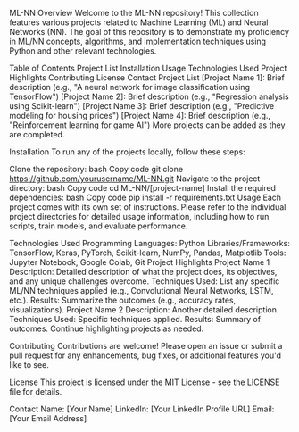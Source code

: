 ML-NN
Overview
Welcome to the ML-NN repository! This collection features various projects related to Machine Learning (ML) and Neural Networks (NN). The goal of this repository is to demonstrate my proficiency in ML/NN concepts, algorithms, and implementation techniques using Python and other relevant technologies.

Table of Contents
Project List
Installation
Usage
Technologies Used
Project Highlights
Contributing
License
Contact
Project List
[Project Name 1]: Brief description (e.g., "A neural network for image classification using TensorFlow")
[Project Name 2]: Brief description (e.g., "Regression analysis using Scikit-learn")
[Project Name 3]: Brief description (e.g., "Predictive modeling for housing prices")
[Project Name 4]: Brief description (e.g., "Reinforcement learning for game AI")
More projects can be added as they are completed.

Installation
To run any of the projects locally, follow these steps:

Clone the repository:
bash
Copy code
git clone https://github.com/yourusername/ML-NN.git
Navigate to the project directory:
bash
Copy code
cd ML-NN/[project-name]
Install the required dependencies:
bash
Copy code
pip install -r requirements.txt
Usage
Each project comes with its own set of instructions. Please refer to the individual project directories for detailed usage information, including how to run scripts, train models, and evaluate performance.

Technologies Used
Programming Languages: Python
Libraries/Frameworks: TensorFlow, Keras, PyTorch, Scikit-learn, NumPy, Pandas, Matplotlib
Tools: Jupyter Notebook, Google Colab, Git
Project Highlights
Project Name 1
Description: Detailed description of what the project does, its objectives, and any unique challenges overcome.
Techniques Used: List any specific ML/NN techniques applied (e.g., Convolutional Neural Networks, LSTM, etc.).
Results: Summarize the outcomes (e.g., accuracy rates, visualizations).
Project Name 2
Description: Another detailed description.
Techniques Used: Specific techniques applied.
Results: Summary of outcomes.
Continue highlighting projects as needed.

Contributing
Contributions are welcome! Please open an issue or submit a pull request for any enhancements, bug fixes, or additional features you'd like to see.

License
This project is licensed under the MIT License - see the LICENSE file for details.

Contact
Name: [Your Name]
LinkedIn: [Your LinkedIn Profile URL]
Email: [Your Email Address]
